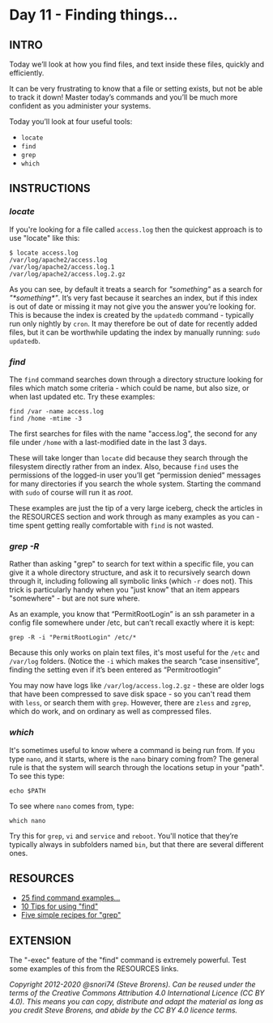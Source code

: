 # Day 11 - Finding things...

## INTRO

Today we’ll look at how you find files, and text inside these files, quickly and efficiently. 

It can be very frustrating to know that a file or setting exists, but not be able to track it down! Master today’s commands and you’ll be much more confident as you administer your systems. 

Today you’ll look at four useful tools:

* `locate`
* `find`
* `grep`
* `which`

## INSTRUCTIONS

### _locate_

If you're looking for a file called `access.log` then the quickest approach is to use "locate" like this:

 	$ locate access.log
 	/var/log/apache2/access.log
 	/var/log/apache2/access.log.1
 	/var/log/apache2/access.log.2.gz

As you can see, by default it treats a search for _"something"_ as a search for _"\*something\*"_. It’s very fast because it searches an index, but if this index is out of date or missing it may not give you the answer you’re looking for.  This is because the index is created by the `updatedb` command - typically run only nightly by `cron`.  It may therefore be out of date for recently added files, but it can be worthwhile updating the index by manually running: `sudo updatedb`.

### _find_

The `find` command searches down through a directory structure looking for files which match some criteria - which could be name, but also size, or when last updated etc. Try these examples:

	find /var -name access.log	 
	find /home -mtime -3  	 

The first searches for files with the name "access.log", the second for any file under `/home` with a last-modified date in the last 3 days.

These will take longer than `locate` did because they search through the filesystem directly rather from an index. Also, because `find` uses the permissions of the logged-in user you’ll get “permission denied” messages for many directories if you search the whole system. Starting the command with `sudo` of course will run it as *root*.
 
These examples are just the tip of a very large iceberg, check the articles in the RESOURCES section and work through as many examples as you can - time spent getting really comfortable with `find` is not wasted.

### _grep -R_

Rather than asking "grep" to search for text within a specific file, you can give it a whole directory structure, and ask it to recursively search down through it, including following all symbolic links (which `-r` does not).
This trick is particularly handy when you "just know" that an item appears "somewhere" - but are not sure where.

As an example, you know that “PermitRootLogin” is an ssh parameter in a config file somewhere under /etc, but can’t recall exactly where it is kept:

 `grep -R -i "PermitRootLogin" /etc/*`

Because this only works on plain text files, it's most useful for the `/etc` and `/var/log` folders. (Notice the `-i` which makes the search “case insensitive”, finding the setting even if it’s been entered as “Permitrootlogin” 

You may now have logs like `/var/log/access.log.2.gz` - these are older logs that have been compressed to save disk space - so you can't read them with `less`, or search them with `grep`. However, there are `zless` and `zgrep`, which do work, and on ordinary as well as compressed files.

### _which_

It's sometimes useful to know where a command is being run from. If you type `nano`, and it starts, where is the `nano` binary coming from? The general rule is that the system will search through the locations setup in your "path". To see this type:

`echo $PATH`

To see where `nano` comes from, type:

`which nano`

Try this for `grep`, `vi` and `service` and `reboot`. You'll notice that they’re typically always in subfolders named `bin`, but that there are several different ones.


## RESOURCES
* [25 find command examples...](https://www.linuxtechi.com/25-find-command-examples-for-linux-beginners/)
* [10 Tips for using "find"](https://www.linux.com/tutorials/10-tips-using-gnu-find/)
* [Five simple recipes for "grep"](http://arstechnica.com/open-source/news/2009/05/command-line-made-easy-five-simple-recipes-for-grep.ars)

## EXTENSION
The "-exec" feature of the "find" command is extremely powerful. Test some examples of this from the RESOURCES links.

*Copyright 2012-2020 @snori74 (Steve Brorens). Can be reused under the terms of the Creative Commons Attribution 4.0 International Licence (CC BY 4.0).*
*This means you can copy, distribute and adapt the material as long as you credit Steve Brorens, and abide by the CC BY 4.0 licence terms.*
